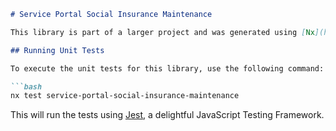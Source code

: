 ```markdown
# Service Portal Social Insurance Maintenance

This library is part of a larger project and was generated using [Nx](https://nx.dev).

## Running Unit Tests

To execute the unit tests for this library, use the following command:

```bash
nx test service-portal-social-insurance-maintenance
```

This will run the tests using [Jest](https://jestjs.io), a delightful JavaScript Testing Framework.
```